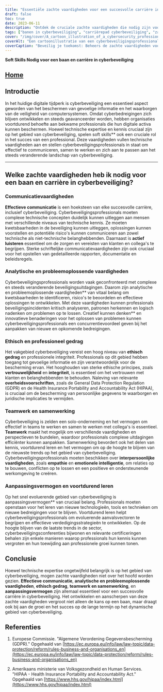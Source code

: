 ```yaml
---
title: "Essentiële zachte vaardigheden voor een succesvolle carrière in cyberbeveiliging"
draft: false
toc: true
date: 2023-06-11
description: "Ontdek de cruciale zachte vaardigheden die nodig zijn voor een bloeiende carrière in cyberbeveiliging, die technische expertise aanvullen en zorgen voor professioneel succes."
tags: ["banen in cyberbeveiliging", "carrièrepad cyberbeveiliging", "zachte vaardigheden in cyberbeveiliging", "communicatievaardigheden in cyberbeveiliging", "probleemoplossing in cyberbeveiliging", "ethisch gedrag in cyberbeveiliging", "teamwork in cyberbeveiliging", "aanpassingsvermogen in cyberbeveiliging", "voortdurend leren in cyberbeveiliging", "trends in de cyberbeveiligingsindustrie", "cyberbeveiligingscertificeringen", "cyberbeveiligingsprofessionals", "beroepsvaardigheden voor cyberbeveiliging", "banenmarkt cyberbeveiliging", "professionele groei in cyberbeveiliging", "beste praktijken op het gebied van cyberbeveiliging", "risicobeoordeling cyberbeveiliging", "analyse van bedreigingen voor cyberbeveiliging", "reactie op cyberbeveiligingsincidenten", "beleidsontwikkeling cyberbeveiliging", "cyberbewustzijn", "cybernaleving", "voorschriften voor cyberbeveiliging", "cyberbeveiliging gegevensbescherming", "professionele ontwikkeling cyberbeveiliging", "cyberbeveiliging netwerken", "cyberbeveiligingsconferenties", "banen op het gebied van cyberbeveiliging", "carrière in cyberbeveiliging", "eisen voor de cyberbeveiligingsindustrie"]
cover: "/img/cover/A_cartoon_illustration_of_a_cybersecurity_professional_prot.png"
coverAlt: "Een cartoonillustratie van een cyberbeveiligingsprofessional die gegevens beschermt."
coverCaption: "Beveilig je toekomst: Beheers de zachte vaardigheden voor succes in cyberbeveiliging"
---
```


**Soft Skills Nodig voor een baan en carrière in cyberbeveiliging**

## [Home](/cyber-security-career-playbook-start/)

## Introductie

In het huidige digitale tijdperk is cyberbeveiliging een essentieel aspect geworden van het beschermen van gevoelige informatie en het waarborgen van de veiligheid van computersystemen. Omdat cyberbedreigingen zich blijven ontwikkelen en steeds geavanceerder worden, hebben organisaties voortdurend behoefte aan bekwame professionals die hun digitale activa kunnen beschermen. Hoewel technische expertise en kennis cruciaal zijn op het gebied van cyberbeveiliging, spelen soft skills** ook een cruciale rol in het succes van een professional. Deze vaardigheden vullen technische vaardigheden aan en stellen cyberbeveiligingsprofessionals in staat om effectief te communiceren, samen te werken en zich aan te passen aan het steeds veranderende landschap van cyberbeveiliging.

______

## Welke zachte vaardigheden heb ik nodig voor een baan en carrière in cyberbeveiliging?

### Communicatievaardigheden

**Effectieve communicatie** is een hoeksteen van elke succesvolle carrière, inclusief cyberbeveiliging. Cyberbeveiligingsprofessionals moeten complexe technische concepten duidelijk kunnen uitleggen aan mensen met verschillende niveaus van technische kennis. Ze moeten kwetsbaarheden in de beveiliging kunnen uitleggen, oplossingen kunnen voorstellen en potentiële risico's kunnen communiceren aan zowel technische als niet-technische belanghebbenden. Daarnaast is **actief luisteren** essentieel om de zorgen en vereisten van klanten en collega's te begrijpen. Sterke schriftelijke communicatievaardigheden zijn ook cruciaal voor het opstellen van gedetailleerde rapporten, documentatie en beleidsregels.

### Analytische en probleemoplossende vaardigheden

Cyberbeveiligingsprofessionals worden vaak geconfronteerd met complexe en steeds veranderende beveiligingsuitdagingen. Daarom zijn analytische en probleemoplossende vaardigheden** van vitaal belang om kwetsbaarheden te identificeren, risico's te beoordelen en effectieve oplossingen te ontwikkelen. Met deze vaardigheden kunnen professionals beveiligingsincidenten kritisch analyseren, patronen herkennen en logisch nadenken om problemen op te lossen. Creatief kunnen denken** en innovatieve benaderingen voor het oplossen van problemen kunnen cyberbeveiligingsprofessionals een concurrentievoordeel geven bij het aanpakken van nieuwe en opkomende bedreigingen.

### Ethisch en professioneel gedrag

Het vakgebied cyberbeveiliging vereist een hoog niveau van **ethisch gedrag** en professionele integriteit. Professionals op dit gebied hebben toegang tot gevoelige informatie en zijn verantwoordelijk voor de bescherming ervan. Het hooghouden van sterke ethische principes, zoals **vertrouwelijkheid** en **integriteit**, is essentieel om het vertrouwen met klanten en belanghebbenden te behouden. Naleving van relevante **overheidsvoorschriften**, zoals de General Data Protection Regulation (GDPR) en de Health Insurance Portability and Accountability Act (HIPAA), is cruciaal om de bescherming van persoonlijke gegevens te waarborgen en juridische implicaties te vermijden.

### Teamwerk en samenwerking

Cyberbeveiliging is zelden een solo-onderneming en het vermogen om effectief in teams te werken en samen te werken met collega's is essentieel. **Teamwerk** maakt het mogelijk om verschillende vaardigheden en perspectieven te bundelen, waardoor professionals complexe uitdagingen efficiënter kunnen aanpakken. Samenwerking bevordert ook het delen van kennis, voortdurend leren en het vermogen om op de hoogte te blijven van de nieuwste trends op het gebied van cyberbeveiliging. Cyberbeveiligingsprofessionals moeten beschikken over **interpersoonlijke vaardigheden**, zoals **empathie** en **emotionele intelligentie**, om relaties op te bouwen, conflicten op te lossen en een positieve en ondersteunende werkomgeving te creëren.

### Aanpassingsvermogen en voortdurend leren

Op het snel evoluerende gebied van cyberbeveiliging is aanpassingsvermogen** van cruciaal belang. Professionals moeten openstaan voor het leren van nieuwe technologieën, tools en technieken om nieuwe bedreigingen voor te blijven. Voortdurend leren helpt cyberbeveiligingsprofessionals om evoluerende aanvalsvectoren te begrijpen en effectieve verdedigingsstrategieën te ontwikkelen. Op de hoogte blijven van de laatste trends in de sector, cyberbeveiligingsconferenties bijwonen en relevante certificeringen behalen zijn enkele manieren waarop professionals hun kennis kunnen vergroten en hun toewijding aan professionele groei kunnen tonen.

## Conclusie

Hoewel technische expertise ongetwijfeld belangrijk is op het gebied van cyberbeveiliging, mogen zachte vaardigheden niet over het hoofd worden gezien. **Effectieve communicatie**, **analytische en probleemoplossende vaardigheden**, **ethisch gedrag**, **teamwerk en samenwerking**, en **aanpassingsvermogen** zijn allemaal essentieel voor een succesvolle carrière in cyberbeveiliging. Het ontwikkelen en aanscherpen van deze zachte vaardigheden vergroot niet alleen de kans op een baan, maar draagt ook bij aan de groei en het succes op de lange termijn op het dynamische gebied van cyberbeveiliging.

## Referenties

1. Europese Commissie. "Algemene Verordening Gegevensbescherming (GDPR)." Opgehaald van [https://ec.europa.eu/info/law/law-topic/data-protection/reform/rules-business-and-organisations_en](https://ec.europa.eu/info/law/law-topic/data-protection/reform/rules-business-and-organisations_en)

2. Amerikaans ministerie van Volksgezondheid en Human Services. "HIPAA - Health Insurance Portability and Accountability Act." Opgehaald van [https://www.hhs.gov/hipaa/index.html](https://www.hhs.gov/hipaa/index.html)



